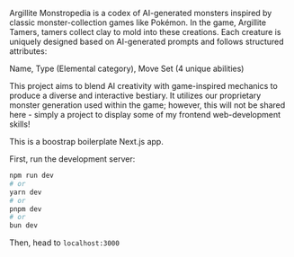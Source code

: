 Argillite Monstropedia is a codex of AI-generated monsters inspired by classic monster-collection games like Pokémon. In the game, Argillite Tamers, tamers collect clay to mold into these creations. Each creature is uniquely designed based on AI-generated prompts and follows structured attributes:

Name,
Type (Elemental category),
Move Set (4 unique abilities)

This project aims to blend AI creativity with game-inspired mechanics to produce a diverse and interactive bestiary. It utilizes our proprietary monster generation used within the game; however, this will not be shared here - simply a project to display some of my frontend web-development skills!


This is a boostrap boilerplate Next.js app.

First, run the development server:

```bash
npm run dev
# or
yarn dev
# or
pnpm dev
# or
bun dev
```

Then, head to ```localhost:3000```
